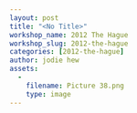 ```yaml
---
layout: post
title: "<No Title>"
workshop_name: 2012 The Hague
workshop_slug: 2012-the-hague
categories: [2012-the-hague]
author: jodie hew 
assets:
  -
    filename: Picture 38.png
    type: image
---
```

<br />
